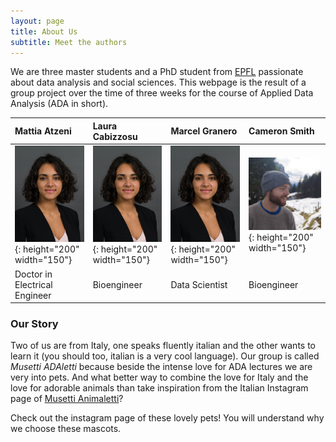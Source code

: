 ```yaml
---
layout: page
title: About Us
subtitle: Meet the authors
---
```


We are three master students and a PhD student from [EPFL](https://www.epfl.ch/about/) passionate about data analysis and social sciences. This webpage is the result of a group project over the time of three weeks for the course of Applied Data Analysis (ADA in short). 

| Mattia Atzeni | Laura Cabizzosu | Marcel Granero | Cameron Smith |
| :------ |:--- | :--- | :--- |
| ![test image size](laura.jpg){: height="200" width="150"}  | ![test image size](laura.jpg){: height="200"  width="150"} | ![test image size](laura.jpg){: height="200" width="150"}  | ![test image size](/assets/img/handsome_guy.jpg){: height="200" width="150"} | 
| Doctor in Electrical Engineer | Bioengineer | Data Scientist | Bioengineer |


### Our Story

Two of us are from Italy, one speaks fluently italian and the other wants to learn it (you should too, italian is a very cool language). Our group is called *Musetti ADAletti* because beside the intense love for ADA lectures we are very into pets. And what better way to combine the love for Italy and the love for adorable animals than take inspiration from the Italian Instagram page of [Musetti Animaletti](https://www.instagram.com/musetti_animaletti/?hl=en)?

Check out the instagram page of these lovely pets! You will understand why we choose these mascots.


